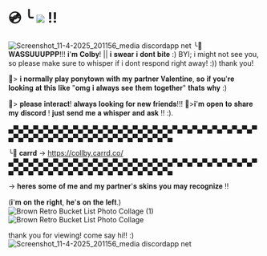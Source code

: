 # 💿 ╰   ![](https://komarev.com/ghpvc/?username=1980sboybandl&color=914D23&style=flat&label=PROFILE+VIEWS&abbreviated=true) !!
![Screenshot_11-4-2025_201156_media discordapp net](https://github.com/user-attachments/assets/1c5094e3-4d05-4a40-8a7c-101a3ade27f3)
╰📼 𝐖𝐀𝐒𝐒𝐔𝐔𝐔𝐏𝐏𝐏!!! 𝐢'𝐦 𝐂𝐨𝐥𝐛𝐲! || 𝐢 𝐬𝐰𝐞𝐚𝐫 𝐢 𝐝𝐨𝐧𝐭 𝐛𝐢𝐭𝐞 :)
BYI; i might not see you, so please make sure to whisper if i dont respond right away! :)) thank you!

📼> 𝐢 𝐧𝐨𝐫𝐦𝐚𝐥𝐥𝐲 𝐩𝐥𝐚𝐲 𝐩𝐨𝐧𝐲𝐭𝐨𝐰𝐧 𝐰𝐢𝐭𝐡 𝐦𝐲 𝐩𝐚𝐫𝐭𝐧𝐞𝐫 𝐕𝐚𝐥𝐞𝐧𝐭𝐢𝐧𝐞, 𝐬𝐨 𝐢𝐟 𝐲𝐨𝐮'𝐫𝐞 𝐥𝐨𝐨𝐤𝐢𝐧𝐠 𝐚𝐭 𝐭𝐡𝐢𝐬 𝐥𝐢𝐤𝐞 "𝐨𝐦𝐠 𝐢 𝐚𝐥𝐰𝐚𝐲𝐬 𝐬𝐞𝐞 𝐭𝐡𝐞𝐦 𝐭𝐨𝐠𝐞𝐭𝐡𝐞𝐫" 𝐭𝐡𝐚𝐭𝐬 𝐰𝐡𝐲 :)

📼> 𝐩𝐥𝐞𝐚𝐬𝐞 𝐢𝐧𝐭𝐞𝐫𝐚𝐜𝐭! 𝐚𝐥𝐰𝐚𝐲𝐬 𝐥𝐨𝐨𝐤𝐢𝐧𝐠 𝐟𝐨𝐫 𝐧𝐞𝐰 𝐟𝐫𝐢𝐞𝐧𝐝𝐬!!!
📼>𝐢'𝐦 𝐨𝐩𝐞𝐧 𝐭𝐨 𝐬𝐡𝐚𝐫𝐞 𝐦𝐲 𝐝𝐢𝐬𝐜𝐨𝐫𝐝 ! 𝐣𝐮𝐬𝐭 𝐬𝐞𝐧𝐝 𝐦𝐞 𝐚 𝐰𝐡𝐢𝐬𝐩𝐞𝐫 𝐚𝐧𝐝 𝐚𝐬𝐤 !! :).

▄▀▄▀▄▀▄▀▄▀▄▀▄▀▄▀▄▀▄▀▄▀▄▀▄▀▄▀▄▀▄▀▄▀▄▀▄▀▄▀▄▀▄▀▄▀▄▀▄▀▄▀▄▀▄▀▄▀▄▀▄▀▄▀▄▀▄▀▄▀▄▀▄▀▄▀▄▀▄▀▄▀▄

╰📼 𝐜𝐚𝐫𝐫𝐝 -> https://collby.carrd.co/
▄▀▄▀▄▀▄▀▄▀▄▀▄▀▄▀▄▀▄▀▄▀▄▀▄▀▄▀▄▀▄▀▄▀▄▀▄▀▄▀▄▀▄▀▄▀▄▀▄▀▄▀▄▀▄▀▄▀▄▀▄▀▄▀▄▀▄▀▄▀▄▀▄▀▄▀▄▀▄▀▄▀▄

-> 𝐡𝐞𝐫𝐞𝐬 𝐬𝐨𝐦𝐞 𝐨𝐟 𝐦𝐞 𝐚𝐧𝐝 𝐦𝐲 𝐩𝐚𝐫𝐭𝐧𝐞𝐫'𝐬 𝐬𝐤𝐢𝐧𝐬 𝐲𝐨𝐮 𝐦𝐚𝐲 𝐫𝐞𝐜𝐨𝐠𝐧𝐢𝐳𝐞 !!

(𝐢'𝐦 𝐨𝐧 𝐭𝐡𝐞 𝐫𝐢𝐠𝐡𝐭, 𝐡𝐞'𝐬 𝐨𝐧 𝐭𝐡𝐞 𝐥𝐞𝐟𝐭.)
![Brown Retro Bucket List Photo Collage (1)](https://github.com/user-attachments/assets/0027a7bd-a8a5-4258-83b6-09ec5895c7b8)
![Brown Retro Bucket List Photo Collage](https://github.com/user-attachments/assets/426351df-76ed-47e5-959c-436f42817586)

thank you for viewing! come say hi!! :)
![Screenshot_11-4-2025_201156_media discordapp net](https://github.com/user-attachments/assets/1c5094e3-4d05-4a40-8a7c-101a3ade27f3)
